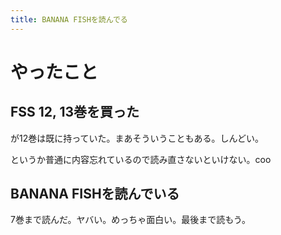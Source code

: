 ```yaml
---
title: BANANA FISHを読んでる
---
```


# やったこと

## FSS 12, 13巻を買った

が12巻は既に持っていた。まあそういうこともある。しんどい。

というか普通に内容忘れているので読み直さないといけない。coo

## BANANA FISHを読んでいる

7巻まで読んだ。ヤバい。めっちゃ面白い。最後まで読もう。
